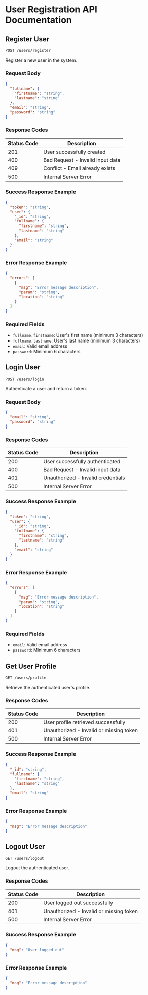 # User Registration API Documentation

## Register User
`POST /users/register`

Register a new user in the system.

### Request Body
```json
{
  "fullname": {
    "firstname": "string",
    "lastname": "string"
  },
  "email": "string",
  "password": "string"
}
```

### Response Codes

| Status Code | Description |
|------------|-------------|
| 201 | User successfully created |
| 400 | Bad Request - Invalid input data |
| 409 | Conflict - Email already exists |
| 500 | Internal Server Error |

### Success Response Example
```json
{
  "token": "string",
  "user": {
    "_id": "string",
    "fullname": {
      "firstname": "string",
      "lastname": "string"
    },
    "email": "string"
  }
}
```

### Error Response Example
```json
{
  "errors": [
    {
      "msg": "Error message description",
      "param": "string",
      "location": "string"
    }
  ]
}
```

### Required Fields
- `fullname.firstname`: User's first name (minimum 3 characters)
- `fullname.lastname`: User's last name (minimum 3 characters)
- `email`: Valid email address
- `password`: Minimum 6 characters

## Login User
`POST /users/login`

Authenticate a user and return a token.

### Request Body
```json
{
  "email": "string",
  "password": "string"
}
```

### Response Codes

| Status Code | Description |
|------------|-------------|
| 200 | User successfully authenticated |
| 400 | Bad Request - Invalid input data |
| 401 | Unauthorized - Invalid credentials |
| 500 | Internal Server Error |

### Success Response Example
```json
{
  "token": "string",
  "user": {
    "_id": "string",
    "fullname": {
      "firstname": "string",
      "lastname": "string"
    },
    "email": "string"
  }
}
```

### Error Response Example
```json
{
  "errors": [
    {
      "msg": "Error message description",
      "param": "string",
      "location": "string"
    }
  ]
}
```

### Required Fields
- `email`: Valid email address
- `password`: Minimum 6 characters

## Get User Profile
`GET /users/profile`

Retrieve the authenticated user's profile.

### Response Codes

| Status Code | Description |
|------------|-------------|
| 200 | User profile retrieved successfully |
| 401 | Unauthorized - Invalid or missing token |
| 500 | Internal Server Error |

### Success Response Example
```json
{
  "_id": "string",
  "fullname": {
    "firstname": "string",
    "lastname": "string"
  },
  "email": "string"
}
```

### Error Response Example
```json
{
  "msg": "Error message description"
}
```

## Logout User
`GET /users/logout`

Logout the authenticated user.

### Response Codes

| Status Code | Description |
|------------|-------------|
| 200 | User logged out successfully |
| 401 | Unauthorized - Invalid or missing token |
| 500 | Internal Server Error |

### Success Response Example
```json
{
  "msg": "User logged out"
}
```

### Error Response Example
```json
{
  "msg": "Error message description"
}
```

